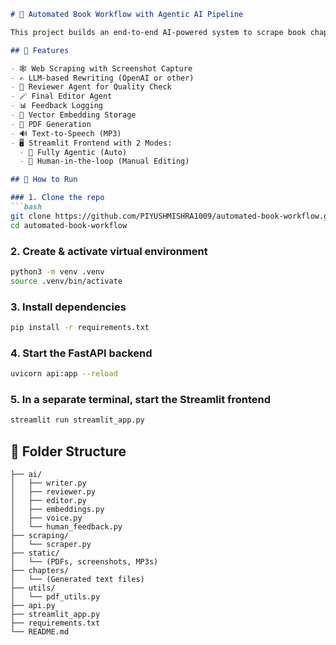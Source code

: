 ````markdown
# 📘 Automated Book Workflow with Agentic AI Pipeline

This project builds an end-to-end AI-powered system to scrape book chapters (e.g. from Wikisource), rewrite them using LLMs, review, edit, and convert into downloadable **PDFs**, **audio**, and **embeddings** — with support for both **fully automated** and **human-in-the-loop** review modes.

## 🔧 Features

- 🕸️ Web Scraping with Screenshot Capture
- ✍️ LLM-based Rewriting (OpenAI or other)
- 🧠 Reviewer Agent for Quality Check
- 🪄 Final Editor Agent
- 📊 Feedback Logging
- 🧬 Vector Embedding Storage
- 📕 PDF Generation
- 🔊 Text-to-Speech (MP3)
- 🖥️ Streamlit Frontend with 2 Modes:
  - 🔁 Fully Agentic (Auto)
  - 👤 Human-in-the-loop (Manual Editing)

## 🚀 How to Run

### 1. Clone the repo
```bash
git clone https://github.com/PIYUSHMISHRA1009/automated-book-workflow.git
cd automated-book-workflow
````

### 2. Create & activate virtual environment

```bash
python3 -m venv .venv
source .venv/bin/activate
```

### 3. Install dependencies

```bash
pip install -r requirements.txt
```

### 4. Start the FastAPI backend

```bash
uvicorn api:app --reload
```

### 5. In a separate terminal, start the Streamlit frontend

```bash
streamlit run streamlit_app.py
```

## 📂 Folder Structure

```
├── ai/
│   ├── writer.py
│   ├── reviewer.py
│   ├── editor.py
│   ├── embeddings.py
│   ├── voice.py
│   └── human_feedback.py
├── scraping/
│   └── scraper.py
├── static/
│   └── (PDFs, screenshots, MP3s)
├── chapters/
│   └── (Generated text files)
├── utils/
│   └── pdf_utils.py
├── api.py
├── streamlit_app.py
├── requirements.txt
└── README.md
```
